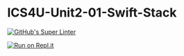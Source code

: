 # ICS4U-Unit2-01-Swift-Stack
[![GitHub's Super Linter](https://github.com/Sean-McLeod/ICS4U-Unit2-01-Swift-Stack/workflows/GitHub's%20Super%20Linter/badge.svg)](https://github.com/Sean-McLeod/ICS4U-Unit2-01-Swift-Stack/actions)

[![Run on Repl.it](https://repl.it/badge/github/Sean-McLeod/ICS4U-Unit2-01-Swift-Stack)](https://repl.it/github/ICS4U-Unit2-01-Swift-Stack)
